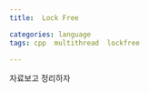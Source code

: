 ```yaml
---
title:  Lock Free

categories: language  
tags: cpp  multithread  lockfree
 
---
```


  
  
자료보고 정리하자  
  
  
   
